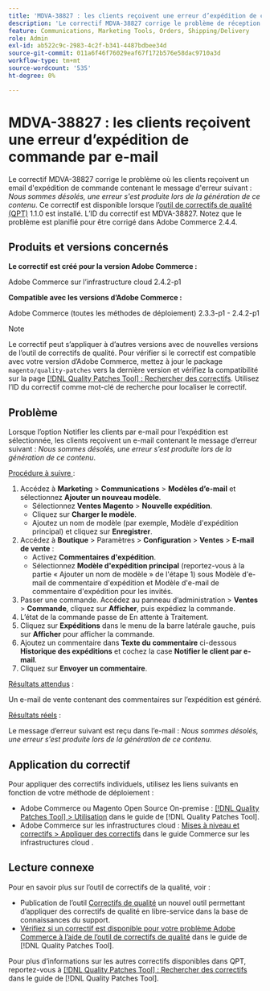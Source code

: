 ```yaml
---
title: 'MDVA-38827 : les clients reçoivent une erreur d’expédition de commande par e-mail'
description: 'Le correctif MDVA-38827 corrige le problème de réception par les clients d''un e-mail de livraison de commande contenant le message d''erreur suivant : *Nous sommes désolés, une erreur s''est produite lors de la génération de ce contenu*. Ce correctif est disponible lorsque l’outil [Outil de correctifs de la qualité (QPT)](https://experienceleague.adobe.com/en/docs/commerce-operations/tools/quality-patches-tool/quality-patches-tool-to-self-serve-quality-patches) 1.1.0 est installé. L’ID du correctif est MDVA-38827. Notez que le problème est planifié pour être corrigé dans Adobe Commerce 2.4.4.'
feature: Communications, Marketing Tools, Orders, Shipping/Delivery
role: Admin
exl-id: ab522c9c-2983-4c2f-b341-4487bdbee34d
source-git-commit: 011a6f46f76029eaf67f172b576e58dac9710a3d
workflow-type: tm+mt
source-wordcount: '535'
ht-degree: 0%

---
```


# MDVA-38827 : les clients reçoivent une erreur d’expédition de commande par e-mail

Le correctif MDVA-38827 corrige le problème où les clients reçoivent un email d&#39;expédition de commande contenant le message d&#39;erreur suivant : *Nous sommes désolés, une erreur s&#39;est produite lors de la génération de ce contenu*. Ce correctif est disponible lorsque l’[outil de correctifs de qualité (QPT)](https://experienceleague.adobe.com/en/docs/commerce-operations/tools/quality-patches-tool/quality-patches-tool-to-self-serve-quality-patches) 1.1.0 est installé. L’ID du correctif est MDVA-38827. Notez que le problème est planifié pour être corrigé dans Adobe Commerce 2.4.4.

## Produits et versions concernés

**Le correctif est créé pour la version Adobe Commerce :**

Adobe Commerce sur l’infrastructure cloud 2.4.2-p1

**Compatible avec les versions d’Adobe Commerce :**

Adobe Commerce (toutes les méthodes de déploiement) 2.3.3-p1 - 2.4.2-p1

>[!NOTE]
>
>Le correctif peut s’appliquer à d’autres versions avec de nouvelles versions de l’outil de correctifs de qualité. Pour vérifier si le correctif est compatible avec votre version d’Adobe Commerce, mettez à jour le package `magento/quality-patches` vers la dernière version et vérifiez la compatibilité sur la page [[!DNL Quality Patches Tool] : Rechercher des correctifs](https://experienceleague.adobe.com/en/docs/commerce-operations/tools/quality-patches-tool/quality-patches-tool-to-self-serve-quality-patches). Utilisez l’ID du correctif comme mot-clé de recherche pour localiser le correctif.

## Problème

Lorsque l’option Notifier les clients par e-mail pour l’expédition est sélectionnée, les clients reçoivent un e-mail contenant le message d’erreur suivant : *Nous sommes désolés, une erreur s’est produite lors de la génération de ce contenu*.

<u>Procédure à suivre </u> :

1. Accédez à **Marketing** > **Communications** > **Modèles d’e-mail** et sélectionnez **Ajouter un nouveau modèle**.
   * Sélectionnez **Ventes Magento** > **Nouvelle expédition**.
   * Cliquez sur **Charger le modèle**.
   * Ajoutez un nom de modèle (par exemple, Modèle d&#39;expédition principal) et cliquez sur **Enregistrer**.
1. Accédez à **Boutique** > Paramètres > **Configuration** > **Ventes** > **E-mail de vente** :
   * Activez **Commentaires d&#39;expédition**.
   * Sélectionnez **Modèle d&#39;expédition principal** (reportez-vous à la partie « Ajouter un nom de modèle » de l&#39;étape 1) sous Modèle d&#39;e-mail de commentaire d&#39;expédition et Modèle d&#39;e-mail de commentaire d&#39;expédition pour les invités.
1. Passer une commande. Accédez au panneau d’administration > **Ventes** > **Commande**, cliquez sur **Afficher**, puis expédiez la commande.
1. L’état de la commande passe de En attente à Traitement.
1. Cliquez sur **Expéditions** dans le menu de la barre latérale gauche, puis sur **Afficher** pour afficher la commande.
1. Ajoutez un commentaire dans **Texte du commentaire** ci-dessous **Historique des expéditions** et cochez la case **Notifier le client par e-mail**.
1. Cliquez sur **Envoyer un commentaire**.

<u>Résultats attendus</u> :

Un e-mail de vente contenant des commentaires sur l’expédition est généré.

<u>Résultats réels</u> :

Le message d’erreur suivant est reçu dans l’e-mail : *Nous sommes désolés, une erreur s’est produite lors de la génération de ce contenu.*

## Application du correctif

Pour appliquer des correctifs individuels, utilisez les liens suivants en fonction de votre méthode de déploiement :

* Adobe Commerce ou Magento Open Source On-premise : [[!DNL Quality Patches Tool] > Utilisation](/help/tools/quality-patches-tool/usage.md) dans le guide de [!DNL Quality Patches Tool].
* Adobe Commerce sur les infrastructures cloud : [Mises à niveau et correctifs > Appliquer des correctifs](https://experienceleague.adobe.com/docs/commerce-cloud-service/user-guide/develop/upgrade/apply-patches.html) dans le guide Commerce sur les infrastructures cloud .

## Lecture connexe

Pour en savoir plus sur l’outil de correctifs de la qualité, voir :

* Publication de l’outil [Correctifs de qualité](https://experienceleague.adobe.com/en/docs/commerce-operations/tools/quality-patches-tool/quality-patches-tool-to-self-serve-quality-patches) un nouvel outil permettant d’appliquer des correctifs de qualité en libre-service dans la base de connaissances du support.
* [Vérifiez si un correctif est disponible pour votre problème Adobe Commerce à l’aide de l’outil de correctifs de qualité](/help/tools/quality-patches-tool/patches-available-in-qpt/check-patch-for-magento-issue-with-magento-quality-patches.md) dans le guide de [!DNL Quality Patches Tool].

Pour plus d’informations sur les autres correctifs disponibles dans QPT, reportez-vous à [[!DNL Quality Patches Tool] : Rechercher des correctifs](https://experienceleague.adobe.com/tools/commerce-quality-patches/index.html) dans le guide de [!DNL Quality Patches Tool].
